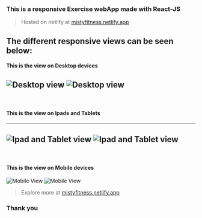 
### This is a responsive Exercise webApp made with React-JS

> Hosted on netlify at [mistyfitness.netlify.app](https://todorec.netlify.app)
 
## The different responsive views can be seen below:




#### This is the view on Desktop devices 

![Desktop view](https://user-images.githubusercontent.com/24590667/177794048-e5cb2195-8fad-469f-a953-e4964323dc9f.PNG)
![Desktop view](https://user-images.githubusercontent.com/24590667/177794063-450555a1-89aa-4b69-8c7e-df33cb09a7fb.PNG)
---
</br>

#### This is the view on Ipads and Tablets
---
![Ipad and Tablet view](https://user-images.githubusercontent.com/24590667/177793991-83c18461-3100-4d3e-b53a-779d6f365941.PNG)
![Ipad and Tablet view](https://user-images.githubusercontent.com/24590667/177794029-001da5c6-205b-46f4-aded-7a25a79598c1.PNG)
---
</br>

#### This is the view on Mobile devices
![Mobile View](https://user-images.githubusercontent.com/24590667/177796827-f446a3db-4ae7-4bad-908c-73373fce7be1.png)
![Mobile View](https://user-images.githubusercontent.com/24590667/177796770-fafb6e70-7ced-4e62-afb3-7f641f37b9a9.png)

> Explore more at  [mistyfitness.netlify.app](https://mistyfitness.netlify.app)

### Thank you
